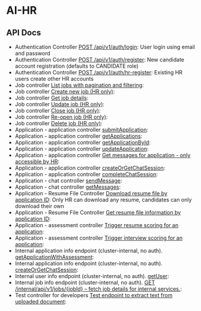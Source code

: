 # AI-HR

## API Docs
- Authentication Controller [POST /api/v1/auth/login](https://ifoh7semfe.apifox.cn/post-apiv1authlogin-314644926e0.md): User login using email and password
- Authentication Controller [POST /api/v1/auth/register](https://ifoh7semfe.apifox.cn/post-apiv1authregister-314644927e0.md): New candidate account registration (defaults to CANDIDATE role)
- Authentication Controller [POST /api/v1/auth/hr-register](https://ifoh7semfe.apifox.cn/post-apiv1authhr-register-314644928e0.md): Existing HR users create other HR accounts
- Job controller [List jobs with pagination and filtering](https://ifoh7semfe.apifox.cn/list-jobs-with-pagination-and-filtering-314644930e0.md): 
- Job controller [Create new job (HR only)](https://ifoh7semfe.apifox.cn/create-new-job-hr-only-314644931e0.md): 
- Job controller [Get job details](https://ifoh7semfe.apifox.cn/get-job-details-314644932e0.md): 
- Job controller [Update job (HR only)](https://ifoh7semfe.apifox.cn/update-job-hr-only-314644933e0.md): 
- Job controller [Close job (HR only)](https://ifoh7semfe.apifox.cn/close-job-hr-only-314644934e0.md): 
- Job controller [Re-open job (HR only)](https://ifoh7semfe.apifox.cn/re-open-job-hr-only-314644935e0.md): 
- Job controller [Delete job (HR only)](https://ifoh7semfe.apifox.cn/delete-job-hr-only-314644936e0.md): 
- Application - application controller [submitApplication](https://ifoh7semfe.apifox.cn/submitapplication-314644916e0.md): 
- Application - application controller [getApplications](https://ifoh7semfe.apifox.cn/getapplications-314644917e0.md): 
- Application - application controller [getApplicationById](https://ifoh7semfe.apifox.cn/getapplicationbyid-314644918e0.md): 
- Application - application controller [updateApplication](https://ifoh7semfe.apifox.cn/updateapplication-314644919e0.md): 
- Application - application controller [Get messages for application - only accessible by HR](https://ifoh7semfe.apifox.cn/get-messages-for-application-only-accessible-by-hr-314644920e0.md): 
- Application - application controller [createOrGetChatSession](https://ifoh7semfe.apifox.cn/createorgetchatsession-314644921e0.md): 
- Application - application controller [completeChatSession](https://ifoh7semfe.apifox.cn/completechatsession-314644922e0.md): 
- Application - chat controller [sendMessage](https://ifoh7semfe.apifox.cn/sendmessage-314644910e0.md): 
- Application - chat controller [getMessages](https://ifoh7semfe.apifox.cn/getmessages-314644911e0.md): 
- Application - Resume File Controller [Download resume file by application ID](https://ifoh7semfe.apifox.cn/download-resume-file-by-application-id-314644912e0.md): Only HR can download any resume, candidates can only download their own
- Application - Resume File Controller [Get resume file information by application ID](https://ifoh7semfe.apifox.cn/get-resume-file-information-by-application-id-314644913e0.md): 
- Application - assessment controller [Trigger resume scoring for an application](https://ifoh7semfe.apifox.cn/trigger-resume-scoring-for-an-application-314644914e0.md): 
- Application - assessment controller [Trigger interview scoring for an application](https://ifoh7semfe.apifox.cn/trigger-interview-scoring-for-an-application-314644915e0.md): 
- Internal application info endpoint (cluster-internal, no auth). [getApplicationWithAssessment](https://ifoh7semfe.apifox.cn/getapplicationwithassessment-314644924e0.md): 
- Internal application info endpoint (cluster-internal, no auth). [createOrGetChatSession](https://ifoh7semfe.apifox.cn/createorgetchatsession-314644925e0.md): 
- Internal user info endpoint (cluster-internal, no auth). [getUser](https://ifoh7semfe.apifox.cn/getuser-314644929e0.md): 
- Internal job info endpoint (cluster-internal, no auth). [GET /internal/api/v1/jobs/{jobId} – fetch job details for internal services.](https://ifoh7semfe.apifox.cn/get-internalapiv1jobsjobid-fetch-job-details-for-internal-services-314644937e0.md): 
- Test controller for developers [Test endpoint to extract text from uploaded document](https://ifoh7semfe.apifox.cn/test-endpoint-to-extract-text-from-uploaded-document-314644923e0.md): 
